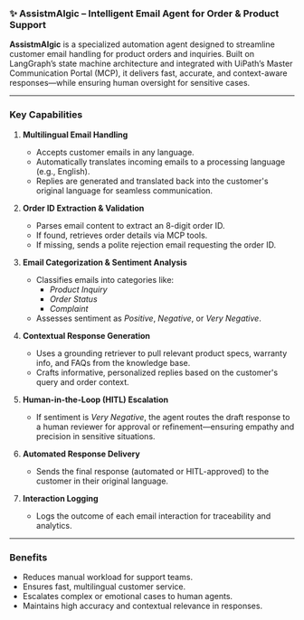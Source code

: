 ### ✨ **AssistmAIgic** – Intelligent Email Agent for Order & Product Support

**AssistmAIgic** is a specialized automation agent designed to streamline customer email handling for product orders and inquiries. Built on LangGraph’s state machine architecture and integrated with UiPath’s Master Communication Portal (MCP), it delivers fast, accurate, and context-aware responses—while ensuring human oversight for sensitive cases.

---

### Key Capabilities

1. **Multilingual Email Handling**
   - Accepts customer emails in any language.
   - Automatically translates incoming emails to a processing language (e.g., English).
   - Replies are generated and translated back into the customer's original language for seamless communication.

2. **Order ID Extraction & Validation**
   - Parses email content to extract an 8-digit order ID.
   - If found, retrieves order details via MCP tools.
   - If missing, sends a polite rejection email requesting the order ID.

3. **Email Categorization & Sentiment Analysis**
   - Classifies emails into categories like:
     - *Product Inquiry*
     - *Order Status*
     - *Complaint*
   - Assesses sentiment as *Positive*, *Negative*, or *Very Negative*.

4. **Contextual Response Generation**
   - Uses a grounding retriever to pull relevant product specs, warranty info, and FAQs from the knowledge base.
   - Crafts informative, personalized replies based on the customer's query and order context.

5. **Human-in-the-Loop (HITL) Escalation**
   - If sentiment is *Very Negative*, the agent routes the draft response to a human reviewer for approval or refinement—ensuring empathy and precision in sensitive situations.

6. **Automated Response Delivery**
   - Sends the final response (automated or HITL-approved) to the customer in their original language.

7. **Interaction Logging**
   - Logs the outcome of each email interaction for traceability and analytics.

---

### Benefits

- Reduces manual workload for support teams.
- Ensures fast, multilingual customer service.
- Escalates complex or emotional cases to human agents.
- Maintains high accuracy and contextual relevance in responses.
